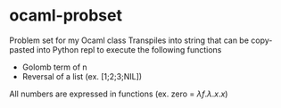 # ocaml-probset
Problem set for my Ocaml class
Transpiles into string that can be copy-pasted into Python repl to execute the following functions

* Golomb term of n
* Reversal of a list (ex. [1;2;3;NIL])


All numbers are expressed in functions (ex. zero = $\lambda f.\lambda.x.x$)
